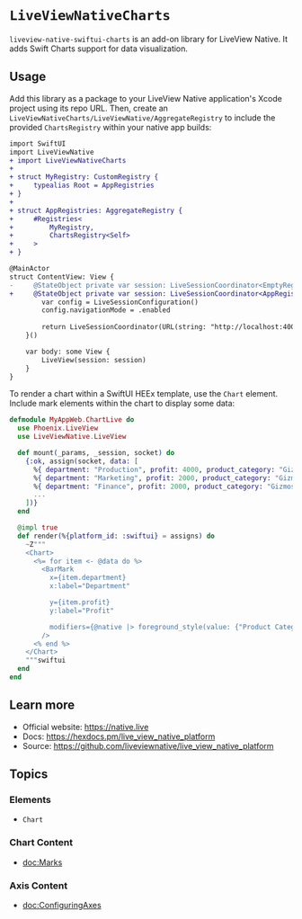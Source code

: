 # ``LiveViewNativeCharts``

`liveview-native-swiftui-charts` is an add-on library for LiveView Native. It adds Swift Charts support for data visualization.

## Usage

Add this library as a package to your LiveView Native application's Xcode project using its repo URL. Then, create an ``LiveViewNativeCharts/LiveViewNative/AggregateRegistry`` to include the provided ``ChartsRegistry`` within your native app builds:

```diff
import SwiftUI
import LiveViewNative
+ import LiveViewNativeCharts
+ 
+ struct MyRegistry: CustomRegistry {
+     typealias Root = AppRegistries
+ }
+ 
+ struct AppRegistries: AggregateRegistry {
+     #Registries<
+         MyRegistry,
+         ChartsRegistry<Self>
+     >
+ }

@MainActor
struct ContentView: View {
-     @StateObject private var session: LiveSessionCoordinator<EmptyRegistry> = {
+     @StateObject private var session: LiveSessionCoordinator<AppRegistries> = {
        var config = LiveSessionConfiguration()
        config.navigationMode = .enabled
        
        return LiveSessionCoordinator(URL(string: "http://localhost:4000/")!, config: config)
    }()

    var body: some View {
        LiveView(session: session)
    }
}
```

To render a chart within a SwiftUI HEEx template, use the `Chart` element.
Include mark elements within the chart to display some data:

```elixir
defmodule MyAppWeb.ChartLive do
  use Phoenix.LiveView
  use LiveViewNative.LiveView

  def mount(_params, _session, socket) do
    {:ok, assign(socket, data: [
      %{ department: "Production", profit: 4000, product_category: "Gizmos" },
      %{ department: "Marketing", profit: 2000, product_category: "Gizmos" },
      %{ department: "Finance", profit: 2000, product_category: "Gizmos" },
      ...
    ])}
  end

  @impl true
  def render(%{platform_id: :swiftui} = assigns) do
    ~Z"""
    <Chart>
      <%= for item <- @data do %>
        <BarMark
          x={item.department}
          x:label="Department"

          y={item.profit}
          y:label="Profit"

          modifiers={@native |> foreground_style(value: {"Product Category", item.product_category})}
        />
      <% end %>
    </Chart>
    """swiftui
  end
end
```

## Learn more

  * Official website: https://native.live
  * Docs: https://hexdocs.pm/live_view_native_platform
  * Source: https://github.com/liveviewnative/live_view_native_platform

## Topics
### Elements
- ``Chart``
### Chart Content
- <doc:Marks>
### Axis Content
- <doc:ConfiguringAxes>
